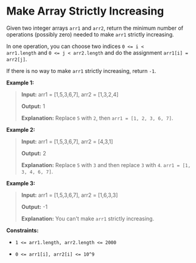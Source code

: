 # Make Array Strictly Increasing

Given two integer arrays&nbsp;<code>arr1</code> and <code>arr2</code>, return the minimum number of operations (possibly zero) needed&nbsp;to make <code>arr1</code> strictly increasing.

In one operation, you can choose two indices&nbsp;<code>0 &lt;=&nbsp;i &lt; arr1.length</code>&nbsp;and&nbsp;<code>0 &lt;= j &lt; arr2.length</code>&nbsp;and do the assignment&nbsp;<code>arr1[i] = arr2[j]</code>.

If there is no way to make&nbsp;<code>arr1</code>&nbsp;strictly increasing,&nbsp;return&nbsp;<code>-1</code>.


**Example 1:**
>
> **Input:** arr1 = [1,5,3,6,7], arr2 = [1,3,2,4]
>
> **Output:** 1
>
> **Explanation:** Replace <code>5</code> with <code>2</code>, then <code>arr1 = [1, 2, 3, 6, 7]</code>.

**Example 2:**
>
> **Input:** arr1 = [1,5,3,6,7], arr2 = [4,3,1]
>
> **Output:** 2
>
> **Explanation:** Replace <code>5</code> with <code>3</code> and then replace <code>3</code> with <code>4</code>. <code>arr1 = [1, 3, 4, 6, 7]</code>.

**Example 3:**
>
> **Input:** arr1 = [1,5,3,6,7], arr2 = [1,6,3,3]
>
> **Output:** -1
>
> **Explanation:** You can't make <code>arr1</code> strictly increasing.


**Constraints:**

- <code>1 &lt;= arr1.length, arr2.length &lt;= 2000</code>

- <code>0 &lt;= arr1[i], arr2[i] &lt;= 10^9</code>

